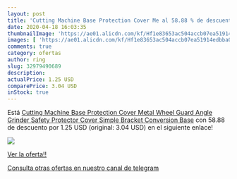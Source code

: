```yaml
---
layout: post
title: 'Cutting Machine Base Protection Cover Me al 58.88 % de descuento'
date: 2020-04-18 16:03:35
thumbnailImage: 'https://ae01.alicdn.com/kf/Hf1e83653ac504accb07ea51914edbba0G/Cutting-Machine-Base-Protection-Cover-Metal-Wheel-Guard-Angle-Grinder-Safety-Protector-Cover-Simple-Bracket-Conversion.jpg_350x350._SL200_.jpg'
images: [ 'https://ae01.alicdn.com/kf/Hf1e83653ac504accb07ea51914edbba0G/Cutting-Machine-Base-Protection-Cover-Metal-Wheel-Guard-Angle-Grinder-Safety-Protector-Cover-Simple-Bracket-Conversion.jpg_350x350._SL200_.jpg' ]
comments: true
category: ofertas
author: ring
slug: 32979490689
description:
actualPrice: 1.25 USD
comparePrice: 3.04 USD
inStock: true
---
```


Está [Cutting Machine Base Protection Cover Metal Wheel Guard Angle Grinder Safety Protector Cover Simple Bracket Conversion Base](https://www.amazon.com/dp/32979490689/?tag=redken08-20) con 58.88 de descuento por 1.25 USD (original: 3.04 USD) en el siguiente enlace!

[![](https://ae01.alicdn.com/kf/Hf1e83653ac504accb07ea51914edbba0G/Cutting-Machine-Base-Protection-Cover-Metal-Wheel-Guard-Angle-Grinder-Safety-Protector-Cover-Simple-Bracket-Conversion.jpg_350x350._SL200_.jpg)](https://www.amazon.com/dp/32979490689/?tag=redken08-20)

[Ver la oferta!!](https://www.amazon.com/dp/32979490689/?tag=redken08-20)

[Consulta otras ofertas en nuestro canal de telegram](https://t.me/s/ofertas25)
